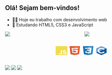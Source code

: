 ## Olá! Sejam bem-vindos!
- 👨‍💻 Hoje eu trabalho com desenvolvimento web
- 🌱 Estudando HTML5, CSS3 e JavaScript

<div style="display: flex; justify-content: space-between;">
  <a href="https://github.com/coqzieiro" style="flex-basis: 48%;">
    <img height="145em" src="https://github-readme-stats.vercel.app/api?username=coqzieiro&show_icons=true&theme=dracula&include_all_commits=true&count_private=true"/>
  </a>
  <a href="https://github.com/coqzieiro" style="flex-basis: 48%;">
    <img height="145em" src="https://github-readme-stats.vercel.app/api/top-langs/?username=coqzieiro&layout=compact&langs_count=16&theme=dracula"/>
  </a>
</div>

##

<div style="margin-top: 20px;">
  <p style="text-align: center;">
    <img alt="Felipe-Js" height="30" width="40" src="https://raw.githubusercontent.com/devicons/devicon/master/icons/javascript/javascript-plain.svg">
    <img alt="Felipe-HTML" height="30" width="40" src="https://raw.githubusercontent.com/devicons/devicon/master/icons/html5/html5-original.svg">
    <img alt="Felipe-CSS" height="30" width="40" src="https://raw.githubusercontent.com/devicons/devicon/master/icons/css3/css3-original.svg">
    <img alt="Felipe-Csharp" height="30" width="40" src="https://raw.githubusercontent.com/devicons/devicon/master/icons/c/c-original.svg">  
  </p>
</div>

  ##
 
<div> 
  <a href="https://www.instagram.com/felipecoqz_/" target="_blank"><img src="https://img.shields.io/badge/-Instagram-%23E4405F?style=for-the-badge&logo=instagram&logoColor=white" target="_blank"></a>
  <a href = "mailto:felipe.coqueiro@usp.br"><img src="https://img.shields.io/badge/-Gmail-%23333?style=for-the-badge&logo=gmail&logoColor=white" target="_blank"></a>
  <a href="https://www.linkedin.com/in/felipe-coqueiro-713406227/" target="_blank"><img src="https://img.shields.io/badge/-LinkedIn-%230077B5?style=for-the-badge&logo=linkedin&logoColor=white" target="_blank"></a> 
</div>

##
